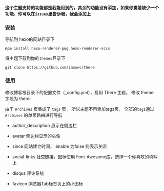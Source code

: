 
**这个主题支持的功能都是我能用到的，其余的功能没有添加，如果你觉着缺少一个功能，你可以在`issues`里告诉我，我会添加上**

### 安装

导航到 hexo的网站目录下

```
npm install hexo-renderer-pug hexo-renderer-scss
```

将主题下载到你的`themes`目录下

```
git clone https://github.com/iamwwc/there
```

### 使用
修改博客根目录下的配置文件（_config.yml），启用 There 主题。 修改 theme 字段为 there:

由于 `Archives` 页集成了 `tags` 页， 所以主题不再添加tags页， 全部的`tags`通过 `Archives` 的单页路由进行导航

- author_description 展示在侧边栏
- avatar 侧边栏显示的头像
- since 网站建立时间， enable 为false 则表示关闭
- social-links 社交链接，图标使用 Font-Awesome库，选择一个你喜欢的填写上

- disqus 评论系统

- favicon 浏览器Tab标签页上的小图标
